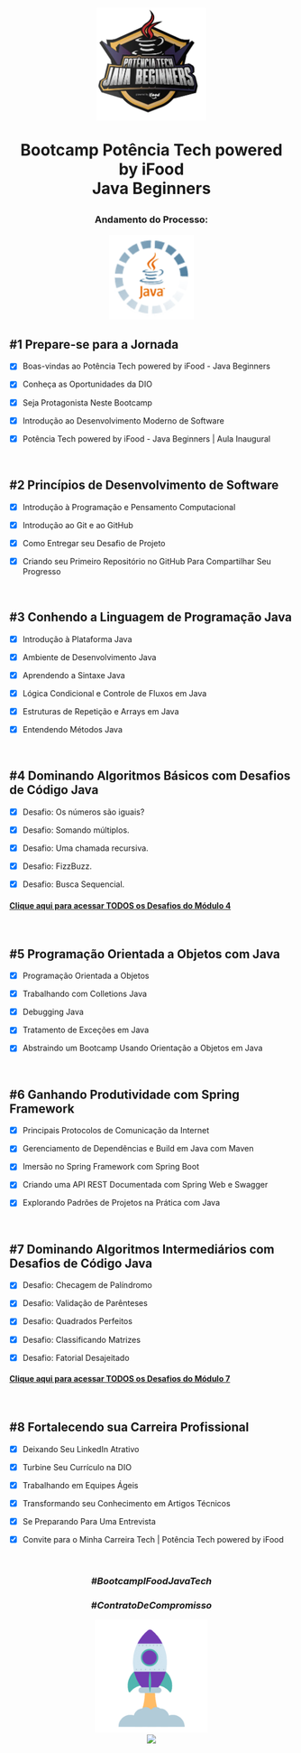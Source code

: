 <div align="center">


<h1><img height="200vh" src="Imagens/logo-bootcamp.webp">

Bootcamp Potência Tech powered by iFood <br/> Java Beginners</h1>

<h3> Andamento do Processo:</h3>

<img height="150vh" src="Imagens/java.gif">

</div>

## #1 Prepare-se para a Jornada

  - [x] Boas-vindas ao Potência Tech powered by iFood - Java Beginners

  - [x] Conheça as Oportunidades da DIO

  - [x] Seja Protagonista Neste Bootcamp

  - [x] Introdução ao Desenvolvimento Moderno de Software

  - [x] Potência Tech powered by iFood - Java Beginners | Aula Inaugural

  <br/>

## #2 Princípios de Desenvolvimento de Software

  - [x] Introdução à Programação e Pensamento Computacional

  - [x] Introdução ao Git e ao GitHub

  - [x] Como Entregar seu Desafio de Projeto

  - [x] Criando seu Primeiro Repositório no GitHub Para Compartilhar Seu Progresso

  <br/>

## #3 Conhendo a Linguagem de Programação Java

  - [x] Introdução à Plataforma Java

  - [x] Ambiente de Desenvolvimento Java

  - [x]  Aprendendo a Sintaxe Java

  - [x] Lógica Condicional e Controle de Fluxos em Java
  
  - [x] Estruturas de Repetição e Arrays em Java
  
  - [x] Entendendo Métodos Java

 <br/>

## #4 Dominando Algoritmos Básicos com Desafios de Código Java

  - [x] Desafio: Os números são iguais?

  - [x] Desafio: Somando múltiplos.

  - [x]  Desafio: Uma chamada recursiva.

  - [x] Desafio: FizzBuzz.
  
  - [x] Desafio: Busca Sequencial.
  
  #### [Clique aqui para acessar TODOS os Desafios do Módulo 4](https://github.com/Adriano-Lima/Bootcamp-Potencia-Tech-powered-by-iFood/tree/main/Desafios-de-c%C3%B3digo/4-Algoritmos%20B%C3%A1sicos)

 <br/>

## #5 Programação Orientada a Objetos com Java

  - [x] Programação Orientada a Objetos

  - [x] Trabalhando com Colletions Java

  - [x]  Debugging Java

  - [x] Tratamento de Exceções em Java
  
  - [x] Abstraindo um Bootcamp Usando Orientação a Objetos em Java

 <br/>

## #6 Ganhando Produtividade com Spring Framework

  - [x] Principais Protocolos de Comunicação da Internet

  - [x] Gerenciamento de Dependências e Build em Java com Maven

  - [x]  Imersão no Spring Framework com Spring Boot

  - [x] Criando uma API REST Documentada com Spring Web e Swagger
  
  - [x] Explorando Padrões de Projetos na Prática com Java

 <br/>

## #7 Dominando Algoritmos Intermediários com Desafios de Código Java

  - [x] Desafio: Checagem de Palíndromo

  - [x] Desafio: Validação de Parênteses

  - [x]  Desafio: Quadrados Perfeitos

  - [x] Desafio: Classificando Matrizes
  
  - [x] Desafio: Fatorial Desajeitado

#### [Clique aqui para acessar TODOS os Desafios do Módulo 7](https://github.com/Adriano-Lima/Bootcamp-Potencia-Tech-powered-by-iFood/tree/main/Desafios-de-c%C3%B3digo/7-Algoritmos%20Intermedi%C3%A1rios)

 <br/>

## #8 Fortalecendo sua Carreira Profissional

  - [x] Deixando Seu LinkedIn Atrativo

  - [x] Turbine Seu Currículo na DIO

  - [x] Trabalhando em Equipes Ágeis

  - [x] Transformando seu Conhecimento em Artigos Técnicos
  
  - [x] Se Preparando Para Uma Entrevista
  
  - [x] Convite para o Minha Carreira Tech | Potência Tech powered by iFood

 <br/>

<div align="center">

### _#BootcampIFoodJavaTech_

### _#ContratoDeCompromisso_

  <img height="200vh" src="Imagens/foguete.gif"><br><a href="https://www.linkedin.com/in/adrianolima-dev/" target="_blank"><img height="40vh" src="https://cdn-icons-png.flaticon.com/512/3536/3536505.png" target="_blank"></a>
</div>
